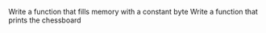 Write a function that fills memory with a constant byte
Write a function that prints the chessboard
